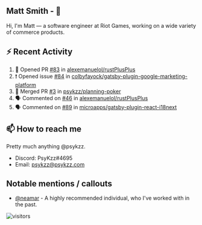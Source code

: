 <!--
[![PsyKzz's github stats](https://github-readme-stats.vercel.app/api?username=psykzz&show_icons=true)](https://github.com/anuraghazra/github-readme-stats)
-->

## Matt Smith - 👋
Hi, I'm Matt — a software engineer at Riot Games, working on a wide variety of commerce products.

## ⚡ Recent Activity

<!--START_SECTION:activity-->
1. 💪 Opened PR [#83](https://github.com/alexemanuelol/rustPlusPlus/pull/83) in [alexemanuelol/rustPlusPlus](https://github.com/alexemanuelol/rustPlusPlus)
2. ❗️ Opened issue [#84](https://github.com/colbyfayock/gatsby-plugin-google-marketing-platform/issues/84) in [colbyfayock/gatsby-plugin-google-marketing-platform](https://github.com/colbyfayock/gatsby-plugin-google-marketing-platform)
3. 🎉 Merged PR [#3](https://github.com/psykzz/planning-poker/pull/3) in [psykzz/planning-poker](https://github.com/psykzz/planning-poker)
4. 🗣 Commented on [#46](https://github.com/alexemanuelol/rustPlusPlus/issues/46) in [alexemanuelol/rustPlusPlus](https://github.com/alexemanuelol/rustPlusPlus)
5. 🗣 Commented on [#89](https://github.com/microapps/gatsby-plugin-react-i18next/issues/89) in [microapps/gatsby-plugin-react-i18next](https://github.com/microapps/gatsby-plugin-react-i18next)
<!--END_SECTION:activity-->


## 📫 How to reach me

Pretty much anything @psykzz.

- Discord: PsyKzz#4695
- Email: psykzz@psykzz.com


## Notable mentions / callouts

 - [@neamar](https://github.com/neamar) - A highly recommended individual, who I've worked with in the past.


![visitors](https://visitor-badge.glitch.me/badge?page_id=psykzz/psykzz)


